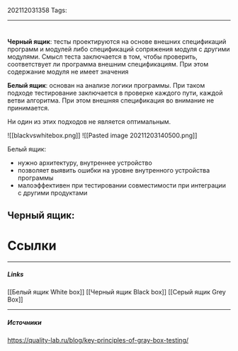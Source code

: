 202112031358
Tags:
___
#
**Черный ящик**: тесты проектируются на основе внешних спецификаций программ и модулей либо спецификаций сопряжения модуля с другими модулями. Смысл теста заключается в том, чтобы проверить, соответствует ли программа внешним спецификациям. При этом содержание модуля не имеет значения

**Белый ящик**: основан на анализе логики программы. При таком подходе тестирование заключается в проверке каждого пути, каждой ветви алгоритма. При этом внешняя спецификация во внимание не принимается.

Ни один из этих подходов не является оптимальным.

![[blackvswhitebox.png]]
![[Pasted image 20211203140500.png]]

Белый ящик:
- нужно архитектуру, внутреннее устройство
- позволяет выявить ошибки на уровне внутренного устройства программы
- малоэффективен при тестировании совместимости при интеграции с другими продуктами

Черный ящик:
- 


# Ссылки
___
##### Links
[[Белый ящик White box]]
[[Черный ящик Black box]]
[[Серый ящик Grey Box]]


---
##### Источники
https://quality-lab.ru/blog/key-principles-of-gray-box-testing/